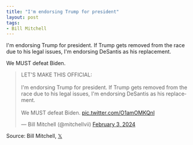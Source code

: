 ```yaml
---
title: "I'm endorsing Trump for president"
layout: post
tags:
- Bill Mitchell
---
```


I'm endorsing Trump for president.  If Trump gets removed from the race due to his legal issues, I'm endorsing DeSantis as his replacement.

We MUST defeat Biden.

<blockquote class="twitter-tweet"><p lang="en" dir="ltr">LET&#39;S MAKE THIS OFFICIAL:<br><br>I&#39;m endorsing Trump for president. If Trump gets removed from the race due to his legal issues, I&#39;m endorsing DeSantis as his replacement.<br><br>We MUST defeat Biden. <a href="https://t.co/O1amOMKQnl">pic.twitter.com/O1amOMKQnl</a></p>&mdash; Bill Mitchell (@mitchellvii) <a href="https://twitter.com/mitchellvii/status/1753856707694936494?ref_src=twsrc%5Etfw">February 3, 2024</a></blockquote> <script async src="https://platform.twitter.com/widgets.js" charset="utf-8"></script>

Source: Bill Mitchell, [𝕏](https://x.com)
